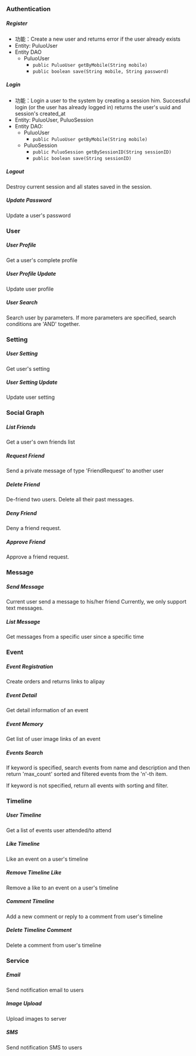 ### Authentication 

##### Register
* 功能：Create a new user and returns error if the user already exists
* Entity: PuluoUser
* Entity DAO
  - PuluoUser
    + `public PuluoUser getByMobile(String mobile)`
    + `public boolean save(String mobile, String password)`

##### Login  

* 功能：Login a user to the system by creating a session him.
Successful login (or the user has already logged in) returns the user's uuid and session's created_at
* Entity: PuluoUser, PuluoSession
* Entity DAO:
  - PuluoUser
    + `public PuluoUser getByMobile(String mobile)`
  - PuluoSession
    + `public PuluoSession getBySessionID(String sessionID)`
    + `public boolean save(String sessionID)`

##### Logout
Destroy current session and all states saved in the session.

##### Update Password  
Update a user's password


### User  

##### User Profile 

Get a user's complete profile




##### User Profile Update

Update user profile



##### User Search  

Search user by parameters. If more parameters are specified, search conditions are 'AND' together.



### Setting 

##### User Setting 

Get user's setting


##### User Setting Update
Update user setting



### Social Graph 

##### List Friends

Get a user's own friends list


##### Request Friend 

Send a private message of type 'FriendRequest' to another user



##### Delete Friend

De-friend two users. Delete all their past messages.



##### Deny Friend 

Deny a friend request.



##### Approve Friend 

Approve a friend request.



### Message  

##### Send Message 

Current user send a message to his/her friend
Currently, we only support text messages.



##### List Message

Get messages from a specific user since a specific time



### Event  

##### Event Registration 

Create orders and returns links to alipay



##### Event Detail 

Get detail information of an event



##### Event Memory 

Get list of user image links of an event



##### Events Search 

If keyword is specified, search events from name and description and then 
return 'max_count' sorted and filtered events from the 'n'-th item.

If keyword is not specified, return all events with sorting and filter.



### Timeline 

##### User Timeline

Get a list of events user attended/to attend



##### Like Timeline

Like an event on a user's timeline



##### Remove Timeline Like

Remove a like to an event on a user's timeline



##### Comment Timeline

Add a new comment or reply to a comment from user's timeline


##### Delete Timeline Comment
Delete a comment from user's timeline



### Service 

##### Email

Send notification email to users

##### Image Upload 

Upload images to server



##### SMS  

Send notification SMS to users

